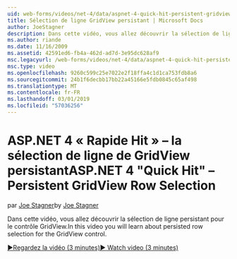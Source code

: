 ```yaml
---
uid: web-forms/videos/net-4/data/aspnet-4-quick-hit-persistent-gridview-row-selection
title: Sélection de ligne GridView persistant | Microsoft Docs
author: JoeStagner
description: Dans cette vidéo, vous allez découvrir la sélection de ligne persistant pour le contrôle GridView.
ms.author: riande
ms.date: 11/16/2009
ms.assetid: 42591ed6-fb4a-462d-ad7d-3e95dc628af9
msc.legacyurl: /web-forms/videos/net-4/data/aspnet-4-quick-hit-persistent-gridview-row-selection
msc.type: video
ms.openlocfilehash: 9260c599c25e7022e2f18ffa4c1d1ca753fdb8a6
ms.sourcegitcommit: 24b1f6decbb17bb22a45166e5fdb0845c65af498
ms.translationtype: MT
ms.contentlocale: fr-FR
ms.lasthandoff: 03/01/2019
ms.locfileid: "57036256"
---
```

<a name="aspnet-4-quick-hit--persistent-gridview-row-selection"></a><span data-ttu-id="e98f0-103">ASP.NET 4 « Rapide Hit » – la sélection de ligne de GridView persistant</span><span class="sxs-lookup"><span data-stu-id="e98f0-103">ASP.NET 4 "Quick Hit" – Persistent GridView Row Selection</span></span>
====================
<span data-ttu-id="e98f0-104">par [Joe Stagner](https://github.com/JoeStagner)</span><span class="sxs-lookup"><span data-stu-id="e98f0-104">by [Joe Stagner](https://github.com/JoeStagner)</span></span>

<span data-ttu-id="e98f0-105">Dans cette vidéo, vous allez découvrir la sélection de ligne persistant pour le contrôle GridView.</span><span class="sxs-lookup"><span data-stu-id="e98f0-105">In this video you will learn about persisted row selection for the GridView control.</span></span> 

[<span data-ttu-id="e98f0-106">&#9654;Regardez la vidéo (3 minutes)</span><span class="sxs-lookup"><span data-stu-id="e98f0-106">&#9654; Watch video (3 minutes)</span></span>](https://channel9.msdn.com/Blogs/ASP-NET-Site-Videos/aspnet-4-quick-hit-persistent-gridview-row-selection)
